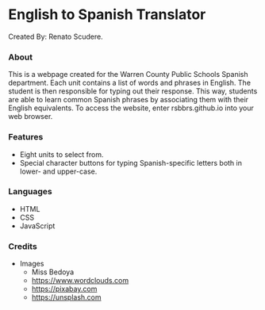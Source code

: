 # English to Spanish Translator
Created By: Renato Scudere.

### About
This is a webpage created for the Warren County Public Schools Spanish department.
Each unit contains a list of words and phrases in English. The student is then
responsible for typing out their response. This way, students are able to learn
common Spanish phrases by associating them with their English equivalents.
To access the website, enter rsbbrs.github.io into your web browser.

### Features
- Eight units to select from.
- Special character buttons for typing Spanish-specific letters both in lower- and upper-case.

### Languages
- HTML
- CSS
- JavaScript

### Credits
- Images
    - Miss Bedoya
    - https://www.wordclouds.com
    - https://pixabay.com
    - https://unsplash.com
